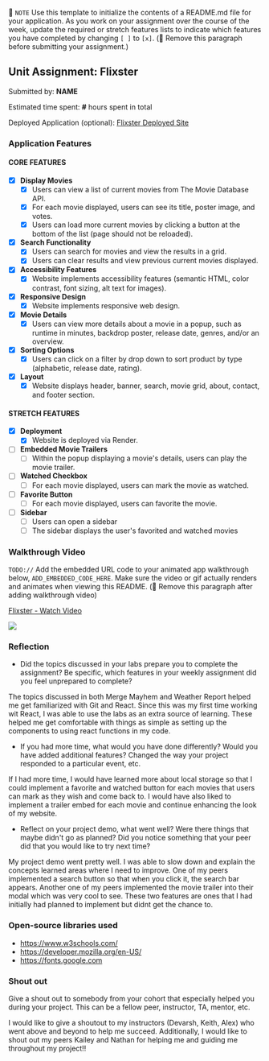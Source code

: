 📝 `NOTE` Use this template to initialize the contents of a README.md file for your application. As you work on your assignment over the course of the week, update the required or stretch features lists to indicate which features you have completed by changing `[ ]` to `[x]`. (🚫 Remove this paragraph before submitting your assignment.)

## Unit Assignment: Flixster

Submitted by: **NAME**

Estimated time spent: **#** hours spent in total

Deployed Application (optional): [Flixster Deployed Site](https://flixster-w9hl.onrender.com/)

### Application Features

#### CORE FEATURES


- [x] **Display Movies**
  - [x] Users can view a list of current movies from The Movie Database API.
  - [x] For each movie displayed, users can see its title, poster image, and votes.
  - [x] Users can load more current movies by clicking a button at the bottom of the list (page should not be reloaded).
- [x] **Search Functionality**
  - [x] Users can search for movies and view the results in a grid.
  - [x] Users can clear results and view previous current movies displayed.
- [x] **Accessibility Features**
  - [x] Website implements accessibility features (semantic HTML, color contrast, font sizing, alt text for images).
- [x] **Responsive Design**
  - [x] Website implements responsive web design.
- [x] **Movie Details**
  - [x] Users can view more details about a movie in a popup, such as runtime in minutes, backdrop poster, release date, genres, and/or an overview.
- [x] **Sorting Options**
  - [x] Users can click on a filter by drop down to sort product by type (alphabetic, release date, rating).
- [x] **Layout**
  - [x] Website displays header, banner, search, movie grid, about, contact, and footer section.

#### STRETCH FEATURES

- [x] **Deployment**
  - [x] Website is deployed via Render.
- [ ] **Embedded Movie Trailers**
  - [ ] Within the popup displaying a movie's details, users can play the movie trailer.
- [ ] **Watched Checkbox**
  - [ ] For each movie displayed, users can mark the movie as watched.
- [ ] **Favorite Button**
  - [ ] For each movie displayed, users can favorite the movie.
- [ ] **Sidebar**
  - [ ] Users can open a sidebar
  - [ ] The sidebar displays the user's favorited and watched movies

### Walkthrough Video

`TODO://` Add the embedded URL code to your animated app walkthrough below, `ADD_EMBEDDED_CODE_HERE`. Make sure the video or gif actually renders and animates when viewing this README. (🚫 Remove this paragraph after adding walkthrough video)

<div>
    <a href="https://www.loom.com/share/43ed170fd0004ba2909c1edf770c9f5a">
      <p>Flixster - Watch Video</p>
    </a>
    <a href="https://www.loom.com/share/43ed170fd0004ba2909c1edf770c9f5a">
      <img style="max-width:300px;" src="https://cdn.loom.com/sessions/thumbnails/43ed170fd0004ba2909c1edf770c9f5a-with-play.gif">
    </a>
  </div>

### Reflection

* Did the topics discussed in your labs prepare you to complete the assignment? Be specific, which features in your weekly assignment did you feel unprepared to complete?

The topics discussed in both Merge Mayhem and Weather Report helped me get familiarized with Git and React. Since this was my first time working wit React, I was able to use the labs as an extra source of learning. These helped me get comfortable with things as simple as setting up the components to using react functions in my code. 

* If you had more time, what would you have done differently? Would you have added additional features? Changed the way your project responded to a particular event, etc.
  
If I had more time, I would have learned more about local storage so that I could implement a favorite and watched button for each movies that users can mark as they wish and come back to. I would have also liked to implement a trailer embed for each movie and continue enhancing the look of my website.

* Reflect on your project demo, what went well? Were there things that maybe didn't go as planned? Did you notice something that your peer did that you would like to try next time?

My project demo went pretty well. I was able to slow down and explain the concepts learned areas where I need to improve. One of my peers implemented a search button so that when you click it, the search bar appears. Another one of my peers implemented the movie trailer into their modal which was very cool to see. These two features are ones that I had initially had planned to implement but didnt get the chance to. 

### Open-source libraries used

- https://www.w3schools.com/
- https://developer.mozilla.org/en-US/
- https://fonts.google.com


### Shout out

Give a shout out to somebody from your cohort that especially helped you during your project. This can be a fellow peer, instructor, TA, mentor, etc.

I would like to give a shoutout to my instructors (Devarsh, Keith, Alex) who went above and beyond to help me succeed. Additionally, I would like to shout out my peers Kailey and Nathan for helping me and guiding me throughout my project!! 